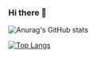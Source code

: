 ### Hi there 👋

<!--
**LeoLi1999/LeoLi1999** is a ✨ _special_ ✨ repository because its `README.md` (this file) appears on your GitHub profile.

Here are some ideas to get you started:

- 🔭 I’m currently working on ...
- 🌱 I’m currently learning ...
- 👯 I’m looking to collaborate on ...
- 🤔 I’m looking for help with ...
- 💬 Ask me about ...
- 📫 How to reach me: ...
- 😄 Pronouns: ...
- ⚡ Fun fact: ...
-->

![Anurag's GitHub stats](https://github-readme-stats.vercel.app/api?username=LeoLi1999&hide=issues&show_icons=true)

[![Top Langs](https://github-readme-stats.vercel.app/api/top-langs/?username=LeoLi1999&layout=compact&hide=html,c&theme=flag-india)](https://github.com/LeoLi1999)


